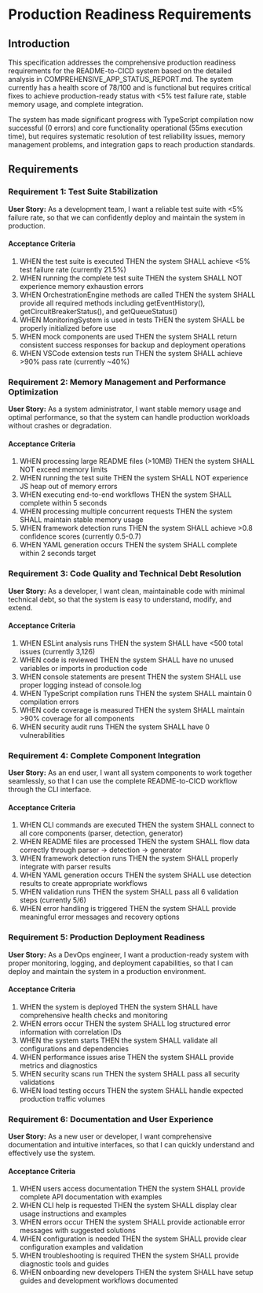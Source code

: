 # Production Readiness Requirements

## Introduction

This specification addresses the comprehensive production readiness requirements for the README-to-CICD system based on the detailed analysis in COMPREHENSIVE_APP_STATUS_REPORT.md. The system currently has a health score of 78/100 and is functional but requires critical fixes to achieve production-ready status with <5% test failure rate, stable memory usage, and complete integration.

The system has made significant progress with TypeScript compilation now successful (0 errors) and core functionality operational (55ms execution time), but requires systematic resolution of test reliability issues, memory management problems, and integration gaps to reach production standards.

## Requirements

### Requirement 1: Test Suite Stabilization

**User Story:** As a development team, I want a reliable test suite with <5% failure rate, so that we can confidently deploy and maintain the system in production.

#### Acceptance Criteria

1. WHEN the test suite is executed THEN the system SHALL achieve <5% test failure rate (currently 21.5%)
2. WHEN running the complete test suite THEN the system SHALL NOT experience memory exhaustion errors
3. WHEN OrchestrationEngine methods are called THEN the system SHALL provide all required methods including getEventHistory(), getCircuitBreakerStatus(), and getQueueStatus()
4. WHEN MonitoringSystem is used in tests THEN the system SHALL be properly initialized before use
5. WHEN mock components are used THEN the system SHALL return consistent success responses for backup and deployment operations
6. WHEN VSCode extension tests run THEN the system SHALL achieve >90% pass rate (currently ~40%)

### Requirement 2: Memory Management and Performance Optimization

**User Story:** As a system administrator, I want stable memory usage and optimal performance, so that the system can handle production workloads without crashes or degradation.

#### Acceptance Criteria

1. WHEN processing large README files (>10MB) THEN the system SHALL NOT exceed memory limits
2. WHEN running the test suite THEN the system SHALL NOT experience JS heap out of memory errors
3. WHEN executing end-to-end workflows THEN the system SHALL complete within 5 seconds
4. WHEN processing multiple concurrent requests THEN the system SHALL maintain stable memory usage
5. WHEN framework detection runs THEN the system SHALL achieve >0.8 confidence scores (currently 0.5-0.7)
6. WHEN YAML generation occurs THEN the system SHALL complete within 2 seconds target

### Requirement 3: Code Quality and Technical Debt Resolution

**User Story:** As a developer, I want clean, maintainable code with minimal technical debt, so that the system is easy to understand, modify, and extend.

#### Acceptance Criteria

1. WHEN ESLint analysis runs THEN the system SHALL have <500 total issues (currently 3,126)
2. WHEN code is reviewed THEN the system SHALL have no unused variables or imports in production code
3. WHEN console statements are present THEN the system SHALL use proper logging instead of console.log
4. WHEN TypeScript compilation runs THEN the system SHALL maintain 0 compilation errors
5. WHEN code coverage is measured THEN the system SHALL maintain >90% coverage for all components
6. WHEN security audit runs THEN the system SHALL have 0 vulnerabilities

### Requirement 4: Complete Component Integration

**User Story:** As an end user, I want all system components to work together seamlessly, so that I can use the complete README-to-CICD workflow through the CLI interface.

#### Acceptance Criteria

1. WHEN CLI commands are executed THEN the system SHALL connect to all core components (parser, detection, generator)
2. WHEN README files are processed THEN the system SHALL flow data correctly through parser → detection → generator
3. WHEN framework detection runs THEN the system SHALL properly integrate with parser results
4. WHEN YAML generation occurs THEN the system SHALL use detection results to create appropriate workflows
5. WHEN validation runs THEN the system SHALL pass all 6 validation steps (currently 5/6)
6. WHEN error handling is triggered THEN the system SHALL provide meaningful error messages and recovery options

### Requirement 5: Production Deployment Readiness

**User Story:** As a DevOps engineer, I want a production-ready system with proper monitoring, logging, and deployment capabilities, so that I can deploy and maintain the system in a production environment.

#### Acceptance Criteria

1. WHEN the system is deployed THEN the system SHALL have comprehensive health checks and monitoring
2. WHEN errors occur THEN the system SHALL log structured error information with correlation IDs
3. WHEN the system starts THEN the system SHALL validate all configurations and dependencies
4. WHEN performance issues arise THEN the system SHALL provide metrics and diagnostics
5. WHEN security scans run THEN the system SHALL pass all security validations
6. WHEN load testing occurs THEN the system SHALL handle expected production traffic volumes

### Requirement 6: Documentation and User Experience

**User Story:** As a new user or developer, I want comprehensive documentation and intuitive interfaces, so that I can quickly understand and effectively use the system.

#### Acceptance Criteria

1. WHEN users access documentation THEN the system SHALL provide complete API documentation with examples
2. WHEN CLI help is requested THEN the system SHALL display clear usage instructions and examples
3. WHEN errors occur THEN the system SHALL provide actionable error messages with suggested solutions
4. WHEN configuration is needed THEN the system SHALL provide clear configuration examples and validation
5. WHEN troubleshooting is required THEN the system SHALL provide diagnostic tools and guides
6. WHEN onboarding new developers THEN the system SHALL have setup guides and development workflows documented